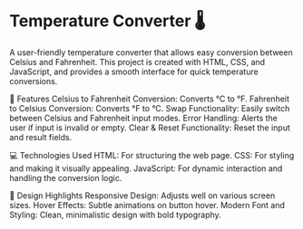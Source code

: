 # Temperature Converter 🌡️
A user-friendly temperature converter that allows easy conversion between Celsius and Fahrenheit. This project is created with HTML, CSS, and JavaScript, and provides a smooth interface for quick temperature conversions.

🧩 Features
Celsius to Fahrenheit Conversion: Converts °C to °F.
Fahrenheit to Celsius Conversion: Converts °F to °C.
Swap Functionality: Easily switch between Celsius and Fahrenheit input modes.
Error Handling: Alerts the user if input is invalid or empty.
Clear & Reset Functionality: Reset the input and result fields.

💻 Technologies Used
HTML: For structuring the web page.
CSS: For styling and making it visually appealing.
JavaScript: For dynamic interaction and handling the conversion logic.

🎨 Design Highlights
Responsive Design: Adjusts well on various screen sizes.
Hover Effects: Subtle animations on button hover.
Modern Font and Styling: Clean, minimalistic design with bold typography.
